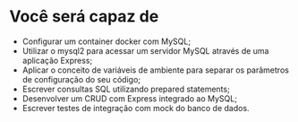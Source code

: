 # Você será capaz de

- Configurar um container docker com MySQL;
- Utilizar o mysql2 para acessar um servidor MySQL através de uma aplicação Express;
- Aplicar o conceito de variáveis de ambiente para separar os parâmetros de configuração do seu código;
- Escrever consultas SQL utilizando prepared statements;
- Desenvolver um CRUD com Express integrado ao MySQL;
- Escrever testes de integração com mock do banco de dados.
